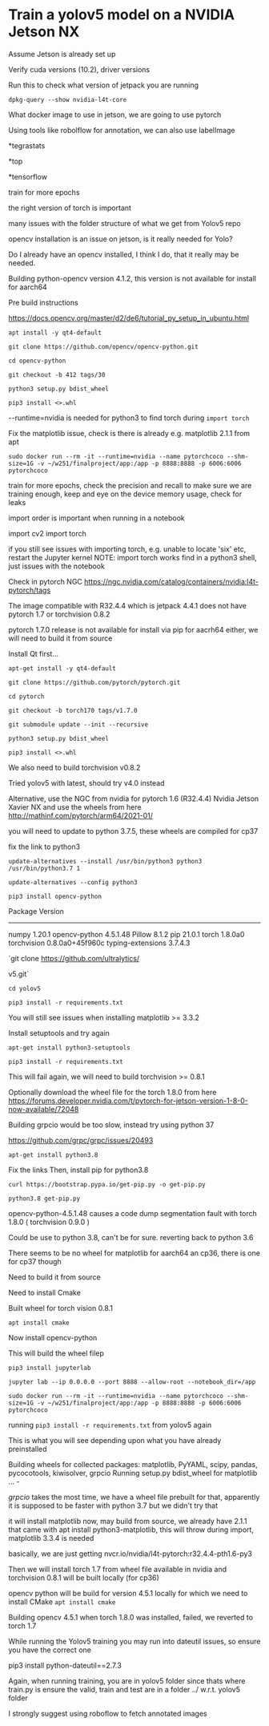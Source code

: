 # Train a yolov5 model on a NVIDIA Jetson NX

Assume Jetson is already set up

Verify cuda versions (10.2), driver versions

Run this to check what version of jetpack you are running

`dpkg-query --show nvidia-l4t-core`


What docker image to use in jetson, we are going to use pytorch

Using tools like robolflow for annotation, we can also use labelImage

*tegrastats

*top

*tensorflow

train for more epochs

the right version of torch is important

many issues with the folder structure of what we get from Yolov5 repo

opencv installation is an issue on jetson, is it really needed for Yolo?

Do I already have an opencv installed, I think I do, that it really may be needed.

Building python-opencv version 4.1.2, this version is not available for install for aarch64

Pre build instructions

https://docs.opencv.org/master/d2/de6/tutorial_py_setup_in_ubuntu.html


`apt install -y qt4-default`

`git clone https://github.com/opencv/opencv-python.git`

`cd opencv-python`

`git checkout -b 412 tags/30`

`python3 setup.py bdist_wheel`

`pip3 install <>.whl`


--runtime=nvidia is needed for python3 to find torch during `import torch`

Fix the matplotlib issue, check is there is already e.g. matplotlib 2.1.1 from apt

`sudo docker run --rm -it --runtime=nvidia --name pytorchcoco --shm-size=1G -v ~/w251/finalproject/app:/app -p 8888:8888 -p 6006:6006 pytorchcoco`

train for more epochs, check the precision and recall to make sure we are training enough, 
keep and eye on the device memory usage, check for leaks

import order is important when running in a notebook

import cv2
import torch

if you still see issues with importing torch, e.g. unable to locate 'six' etc, restart the Jupyter kernel
NOTE: import torch works find in a python3 shell, just issues with the notebook

Check in pytorch NGC https://ngc.nvidia.com/catalog/containers/nvidia:l4t-pytorch/tags

The image compatible with R32.4.4 which is jetpack 4.4.1 does not have pytorch 1.7 or torchvision 0.8.2

pytorch 1.7.0 release is not available for install via pip for aacrh64 either, we will need to build it from source

Install Qt first...

`apt-get install -y qt4-default`

`git clone https://github.com/pytorch/pytorch.git`

`cd pytorch`

`git checkout -b torch170 tags/v1.7.0`

`git submodule update --init --recursive`

`python3 setup.py bdist_wheel`

`pip3 install <>.whl`


We also need to build torchvision v0.8.2


Tried yolov5 with latest, should try v4.0 instead



Alternative, use the NGC from nvidia for pytorch 1.6 (R32.4.4) Nvidia Jetson Xavier NX and use the wheels from here
http://mathinf.com/pytorch/arm64/2021-01/

you will need to update to python 3.7.5, these wheels are compiled for cp37

fix the link to python3

`update-alternatives --install /usr/bin/python3 python3 /usr/bin/python3.7 1`

`update-alternatives --config python3`

`pip3 install opencv-python`

Package           Version
----------------- ---------------
numpy             1.20.1
opencv-python     4.5.1.48
Pillow            8.1.2
pip               21.0.1
torch             1.8.0a0
torchvision       0.8.0a0+45f960c
typing-extensions 3.7.4.3

`git clone https://github.com/ultralytics/

v5.git`

`cd yolov5`

`pip3 install -r requirements.txt`

You will still see issues when installing matplotlib >= 3.3.2

Install setuptools and try again

`apt-get install python3-setuptools`

`pip3 install -r requirements.txt`

This will fail again, we will need to build torchvision >= 0.8.1

Optionally download the wheel file for the torch 1.8.0 from here https://forums.developer.nvidia.com/t/pytorch-for-jetson-version-1-8-0-now-available/72048


Building grpcio would be too slow, instead try using python 37

https://github.com/grpc/grpc/issues/20493


`apt-get install python3.8`

Fix the links 
Then, install pip for python3.8

`curl https://bootstrap.pypa.io/get-pip.py -o get-pip.py`

`python3.8 get-pip.py`

opencv-python-4.5.1.48 causes a code dump segmentation fault with torch 1.8.0 ( torchvision 0.9.0 )


Could be use to python 3.8, can't be for sure. reverting back to python 3.6

There seems to be no wheel for matplotlib for aarch64 an cp36, there is one for cp37 though

Need to build it from source

Need to install Cmake

Built wheel for torch vision 0.8.1

`apt install cmake`

Now install opencv-python 

This will build the wheel filep

`pip3 install jupyterlab`

`jupyter lab --ip 0.0.0.0 --port 8888 --allow-root --notebook_dir=/app`


`sudo docker run --rm -it --runtime=nvidia --name pytorchcoco --shm-size=1G -v ~/w251/finalproject/app:/app -p 8888:8888 -p 6006:6006 pytorchcoco`


running `pip3 install -r requirements.txt` from yolov5 again

This is what you will see depending upon what you have already preinstalled

Building wheels for collected packages: matplotlib, PyYAML, scipy, pandas, pycocotools, kiwisolver, grpcio
  Running setup.py bdist_wheel for matplotlib ... -
  
_grpcio_ takes the most time, we have a wheel file prebuilt for that, apparently it is supposed to be faster with python 3.7 but we didn't try that

it will install matplotlib now, may build from source, we already have 2.1.1 that came with apt install python3-matplotlib, this will throw during import, matplotlib 3.3.4 is needed

basically, we are just getting nvcr.io/nvidia/l4t-pytorch:r32.4.4-pth1.6-py3

Then we will install torch 1.7 from wheel file available in nvidia and torchvision 0.8.1 will be built locally (for cp36)

opencv python will be build for version 4.5.1 locally for which we need to install CMake `apt install cmake`

Building opencv 4.5.1 when torch 1.8.0 was installed, failed, we reverted to torch 1.7

While running the Yolov5 training you may run into dateutil issues, so ensure you have the correct one

pip3 install python-dateutil==2.7.3

Again, when running training, you are in yolov5 folder since thats where train.py is
ensure the valid, train and test are in a folder ../ w.r.t. yolov5 folder


I strongly suggest using roboflow to fetch annotated images
















